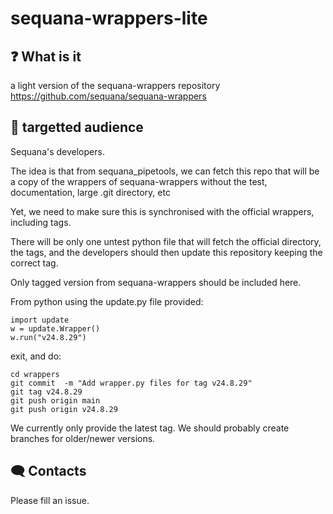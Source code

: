 # sequana-wrappers-lite

## :question: What is it 
a light version of the sequana-wrappers repository https://github.com/sequana/sequana-wrappers

## :dart: targetted audience

Sequana's developers. 

The idea is that from sequana_pipetools, we can fetch this repo that will be a copy of the wrappers of sequana-wrappers without the test, 
documentation, large .git directory, etc

Yet, we need to make sure this is synchronised with the official wrappers, including tags.

There will be only one untest python file that will fetch the official directory, the tags, and the developers should then update this repository keeping the correct tag.


Only tagged version from sequana-wrappers should be included here. 

From python using the update.py file provided:


    import update
    w = update.Wrapper()
    w.run("v24.8.29")

exit, and do:

    cd wrappers
    git commit  -m "Add wrapper.py files for tag v24.8.29"
    git tag v24.8.29
    git push origin main
    git push origin v24.8.29

We currently only provide the latest tag. We should probably create branches for older/newer versions.


## 🗨️ Contacts <a name="contacts"></a>

Please fill an issue. 
